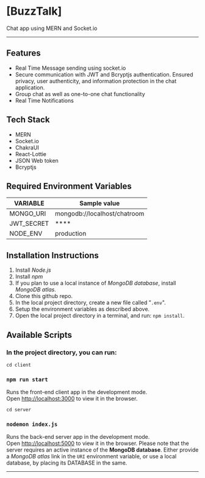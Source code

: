 # [**BuzzTalk**]
Chat app using MERN and Socket.io


---
## Features
- Real Time Message sending using socket.io
- Secure communication with JWT and Bcryptjs authentication. Ensured privacy, user authenticity, and information protection in the chat application.
- Group chat as well as one-to-one chat functionality
- Real Time Notifications

## Tech Stack
- MERN
- Socket.io
- ChakraUI
- React-Lottie
- JSON Web token
- Bcryptjs

## Required Environment Variables

| VARIABLE   | Sample value                 |
| ---------- | ---------------------------- |
| MONGO_URI   | mongodb://localhost/chatroom |
| JWT_SECRET | **** |
| NODE_ENV | production |

## Installation Instructions

1. Install _Node.js_
2. Install _npm_
3. If you plan to use a local instance of _MongoDB database_, install _MongoDB atlas_.
4. Clone this github repo.
5. In the local project directory, create a new file called "`.env`".
6. Setup the environment variables as described above.
7. Open the local project directory in a terminal, and run: `npm install`.

## Available Scripts

### In the project directory, you can run:

`cd client`

### `npm run start`

Runs the front-end client app in the development mode.<br>
Open [http://localhost:3000](http://localhost:3000) to view it in the browser.


`cd server`

### `nodemon index.js`

Runs the back-end server app in the development mode.<br>
Open [http://localhost:5000](http://localhost:5000) to view it in the browser. Please note that the server requires an active instance of the **MongoDB database**. Either provide a _MongoDB atlas_ link in the `URI` environment variable, or use a local database, by placing its DATABASE in the same.


---